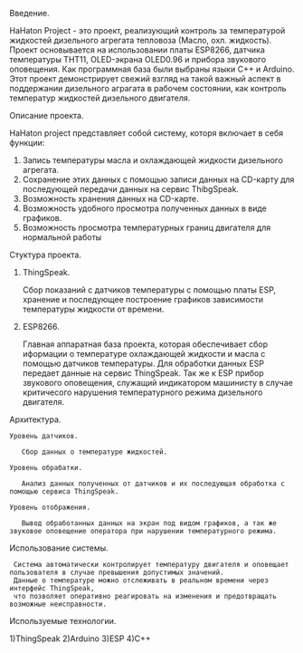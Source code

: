 Введение.

HaHaton Project - это проект, реализующий контроль за температурой жидкостей дизельного агрегата тепловоза (Масло, охл. жидкость).
Проект основывается на использовании платы ESP8266, датчика температуры THT11, OLED-экрана OLED0.96 и прибора звукового оповещения. 
Как программная база были выбраны языки С++ и Arduino.  
Этот проект демонстрирует свежий взгляд на такой важный аспект в поддержании дизельного аграгата в рабочем состоянии, 
как контроль температур жидкостей дизельного двигателя.
   
   Описание проекта.

HaHaton project представляет собой систему, которя включает в себя функции:
1) Запись температуры масла и охлаждающей жидкости дизельного агрегата.
2) Сохранение этих данных с помощью записи данных на CD-карту для последующей передачи данных на сервис ThibgSpeak.
3) Возможность хранения данных на CD-карте.
4) Возможность удобного просмотра полученных данных в виде графиков.
5) Возможность просмотра температурных границ двигателя для нормальной работы

  Стуктура проекта.

1. ThingSpeak.
   
    Сбор показаний с датчиков температуры с помощью платы ESP, хранение и последующее построение графиков зависимости температуры жидкости от времени.

2. ESP8266.

    Главная аппаратная база проекта, которая обеспечивает сбор иформации о температуре охлаждающей жидкости и масла с помощью датчиков температуры.
    Для обработки данных ESP передает данные на сервис ThingSpeak.
    Так же к ESP прибор звукового оповещения, служащий индикатором машинисту в случае критичесого нарушения температурного режима дизельного двигателя.
    
  Архитектура. 
    
    Уровень датчиков.
    
       Сбор данных о температуре жидкостей.

    Уровень обрабатки.

       Анализ данных полученных от датчиков и их последующая обработка с помощью сервиса ThingSpeak.

    Уровень отображения. 
 
       Вывод обработанных данных на экран под видом графиков, а так же звуковое оповещение оператора при нарушении температурного режима.


   Использование системы.

     Система автоматически контролирует температуру двигателя и оповещает пользователя в случае превышения допустимых значений. 
     Данные о температуре можно отслеживать в реальном времени через интерфейс ThingSpeak, 
     что позволяет оперативно реагировать на изменения и предотвращать возможные неисправности.

  Используемые технологии.
   
   1)ThingSpeak
   2)Arduino
   3)ESP
   4)C++
   
